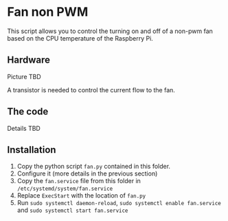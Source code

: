 # Fan non PWM

This script allows you to control the turning on and off of a non-pwm fan based on the CPU temperature of the Raspberry Pi.

## Hardware

Picture TBD

A transistor is needed to control the current flow to the fan.

## The code

Details TBD

## Installation

1. Copy the python script `fan.py` contained in this folder.
2. Configure it (more details in the previous section)
3. Copy the `fan.service` file from this folder in `/etc/systemd/system/fan.service`
4. Replace `ExecStart` with the location of `fan.py`
5. Run `sudo systemctl daemon-reload`, `sudo systemctl enable fan.service` and `sudo systemctl start fan.service`
